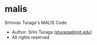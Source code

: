 malis
=====

Srinivas Turaga's MALIS Code

* Author: Srini Turaga (sturaga@mit.edu)
* All rights reserved
